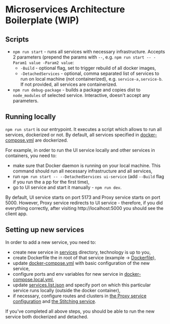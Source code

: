 # Microservices Architecture Boilerplate (WIP)

## Scripts
- `npm run start` - runs all services with necessary infrastructure. Accepts 2 parameters (prepend the params with `--`, e.g. `npm run start -- -Param1 value -Param2 value`:
    - `-Build` - optional flag, set to trigger rebuild of all docker images,
    - `-DetachedServices` - optional, comma separated list of services to run on local machine (not containerized), e.g. `service-a,service-b`. If not provided, all services are containerized.
- `npm run debug-package` - builds a package and copies dist to `node_modules` of selected service. Interactive, doesn't accept any parameters.

## Running locally
`npm run start` is our entrypoint. It executes a script which allows to run all services, dockerized or not. By default, all services specified in [docker-compose.yml](./docker-compose.yml) are dockerized. 

For example, in order to run the UI service locally and other services in containers, you need to:
- make sure that Docker daemon is running on your local machine. This command should run all necessary infrastructure and all services,
- run `npm run start -- --DetachedServices ui-service` (add `--Build` flag if you run the a pp for the first time),
- go to UI service and start it manually - `npm run dev`. 

By default, UI service starts on port 5173 and Proxy service starts on port 5000.
However, Proxy service redirects to UI service - therefore, if you did everything correctly, after visiting http://localhost:5000 you should see the client app.

## Setting up new services
In order to add a new service, you need to:
- create new service in [services](./services) directory, technology is up to you,
- create Dockerfile the in root of that service (example -> [Dockerfile](./services/UI/Dockerfile)),
- update [docker-compose.yml](./infrastructure/docker/docker-compose.yml) with basic configuration of the new service,
- configure ports and env variables for new service in [docker-compose.local.yml](./infrastructure/docker/docker-compose.local.yml),
- update [services.list.json](./infrastructure/services.list.json) and specify port on which this particular service runs locally (outside the docker container),
- if necessary, configure routes and clusters in [the Proxy service configuration](./services/Proxy/config.yaml) and [the Stitching service](./services/Stitching/src/graphql/graphql-gateway.module.ts).

If you've completed all above steps, you should be able to run the new service both dockerized and detached.

